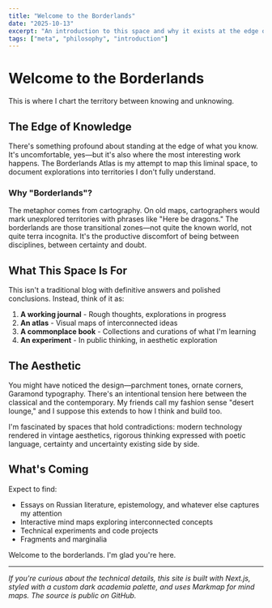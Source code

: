 ```yaml
---
title: "Welcome to the Borderlands"
date: "2025-10-13"
excerpt: "An introduction to this space and why it exists at the edge of certainty."
tags: ["meta", "philosophy", "introduction"]
---
```


# Welcome to the Borderlands

This is where I chart the territory between knowing and unknowing.

## The Edge of Knowledge

There's something profound about standing at the edge of what you know. It's uncomfortable, yes—but it's also where the most interesting work happens. The Borderlands Atlas is my attempt to map this liminal space, to document explorations into territories I don't fully understand.

### Why "Borderlands"?

The metaphor comes from cartography. On old maps, cartographers would mark unexplored territories with phrases like "Here be dragons." The borderlands are those transitional zones—not quite the known world, not quite terra incognita. It's the productive discomfort of being between disciplines, between certainty and doubt.

## What This Space Is For

This isn't a traditional blog with definitive answers and polished conclusions. Instead, think of it as:

1. **A working journal** - Rough thoughts, explorations in progress
2. **An atlas** - Visual maps of interconnected ideas
3. **A commonplace book** - Collections and curations of what I'm learning
4. **An experiment** - In public thinking, in aesthetic exploration

## The Aesthetic

You might have noticed the design—parchment tones, ornate corners, Garamond typography. There's an intentional tension here between the classical and the contemporary. My friends call my fashion sense "desert lounge," and I suppose this extends to how I think and build too.

I'm fascinated by spaces that hold contradictions: modern technology rendered in vintage aesthetics, rigorous thinking expressed with poetic language, certainty and uncertainty existing side by side.

## What's Coming

Expect to find:

- Essays on Russian literature, epistemology, and whatever else captures my attention
- Interactive mind maps exploring interconnected concepts
- Technical experiments and code projects
- Fragments and marginalia

Welcome to the borderlands. I'm glad you're here.

---

*If you're curious about the technical details, this site is built with Next.js, styled with a custom dark academia palette, and uses Markmap for mind maps. The source is public on GitHub.*


